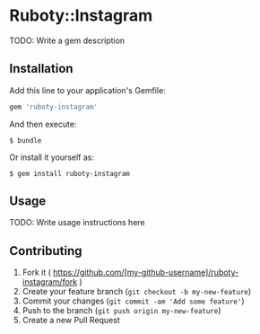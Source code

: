 # Ruboty::Instagram

TODO: Write a gem description

## Installation

Add this line to your application's Gemfile:

```ruby
gem 'ruboty-instagram'
```

And then execute:

    $ bundle

Or install it yourself as:

    $ gem install ruboty-instagram

## Usage

TODO: Write usage instructions here

## Contributing

1. Fork it ( https://github.com/[my-github-username]/ruboty-instagram/fork )
2. Create your feature branch (`git checkout -b my-new-feature`)
3. Commit your changes (`git commit -am 'Add some feature'`)
4. Push to the branch (`git push origin my-new-feature`)
5. Create a new Pull Request
